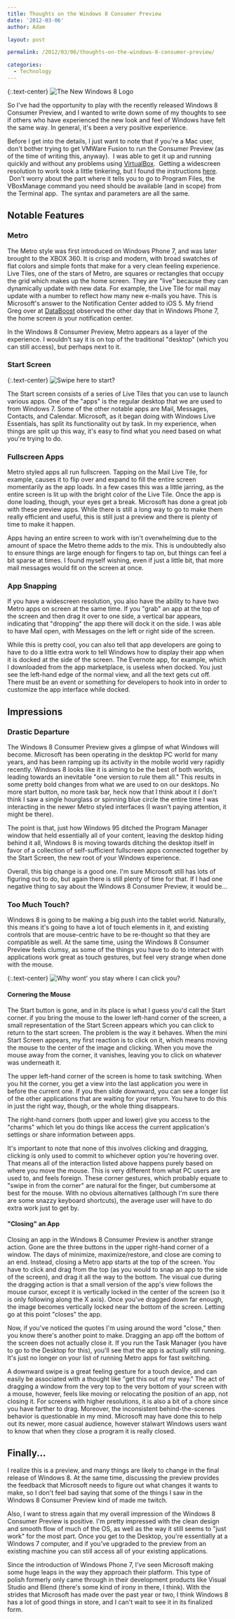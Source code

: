 ```yaml
---
title: Thoughts on the Windows 8 Consumer Preview
date: '2012-03-06'
author: Adam

layout: post

permalink: /2012/03/06/thoughts-on-the-windows-8-consumer-preview/

categories:
  - Technology
---
```

{:.text-center}
<img
  src="{{ '/assets/img/2012/win8logo.jpg' | relative_url }}"
  alt="The New Windows 8 Logo"
  class="img-fluid"
/>

So I've had the opportunity to play with the recently released Windows 8
Consumer Preview, and I wanted to write down some of my thoughts to see if
others who have experienced the new look and feel of Windows have felt the same
way. In general, it's been a very positive experience.

Before I get into the details, I just want to note that if you're a Mac user,
don't bother trying to get VMWare Fusion to run the Consumer Preview (as of the
time of writing this, anyway).  I was able to get it up and running quickly and
without any problems using [VirtualBox](https://www.virtualbox.org).  Getting a
widescreen resolution to work took a little tinkering, but I found the
instructions
[here](http://www.mstechpages.com/2011/09/17/set-custom-resolution-in-virtualbox-for-windows-8).
 Don't worry about the part where it tells you to go to Program Files, the
VBoxManage command you need should be available (and in scope) from the Terminal
app.  The syntax and parameters are all the same.

## Notable Features

### Metro

The Metro style was first introduced on Windows Phone 7, and was later brought
to the XBOX 360. It is crisp and modern, with broad swatches of flat colors and
simple fonts that make for a very clean feeling experience. Live Tiles, one of
the stars of Metro, are squares or rectangles that occupy the grid which makes
up the home screen. They are "live" because they can dynamically update with new
data. For example, the Live Tile for mail may update with a number to reflect
how many new e-mails you have. This is Microsoft's answer to the Notification
Center added to iOS 5. My friend Greg over at
[DataBoost](http://www.databoost.org) observed the other day that in Windows
Phone 7, the home screen _is_ your notification center.

In the Windows 8 Consumer Preview, Metro appears as a layer of the experience. I
wouldn't say it is on top of the traditional "desktop" (which you can still
access), but perhaps next to it.

### Start Screen

{:.text-center}
<img
  src="{{ '/assets/img/2012/win8start.jpg' | relative_url }}"
  srcset="{{ '/assets/img/2012/win8start@2x.jpg' | relative_url }} 2x"
  alt="Swipe here to start?"
  class="img-fluid"
/>

The Start screen consists of a series of Live Tiles that you can use to launch
various apps. One of the "apps" is the regular desktop that we are used to from
Windows 7. Some of the other notable apps are Mail, Messages, Contacts, and
Calendar. Microsoft, as it began doing with Windows Live Essentials, has split
its functionality out by task. In my experience, when things are split up this
way, it's easy to find what you need based on what you're trying to do.

### Fullscreen Apps

Metro styled apps all run fullscreen. Tapping on the Mail Live Tile, for
example, causes it to flip over and expand to fill the entire screen momentarily
as the app loads. In a few cases this was a little jarring, as the entire screen
is lit up with the bright color of the Live Tile. Once the app is done loading,
though, your eyes get a break. Microsoft has done a great job with these preview
apps. While there is still a long way to go to make them really efficient and
useful, this is still just a preview and there is plenty of time to make it
happen.

Apps having an entire screen to work with isn't overwhelming due to the amount
of space the Metro theme adds to the mix. This is undoubtedly also to ensure
things are large enough for fingers to tap on, but things can feel a bit sparse
at times. I found myself wishing, even if just a little bit, that more mail
messages would fit on the screen at once.

### App Snapping

If you have a widescreen resolution, you also have the ability to have two Metro
apps on screen at the same time. If you "grab" an app at the top of the screen
and then drag it over to one side, a vertical bar appears, indicating that
"dropping" the app there will dock it on the side. I was able to have Mail open,
with Messages on the left or right side of the screen.

While this is pretty cool, you can also tell that app developers are going to
have to do a little extra work to tell Windows how to display their app when it
is docked at the side of the screen. The Evernote app, for example, which I
downloaded from the app marketplace, is useless when docked. You just see the
left-hand edge of the normal view, and all the text gets cut off. There must be
an event or something for developers to hook into in order to customize the app
interface while docked.

## Impressions

### Drastic Departure

The Windows 8 Consumer Preview gives a glimpse of what Windows will become.
Microsoft has been operating in the desktop PC world for many years, and has
been ramping up its activity in the mobile world very rapidly recently. Windows
8 looks like it is aiming to be the best of both worlds, leading towards an
inevitable "one version to rule them all." This results in some pretty bold
changes from what we are used to on our desktops. No more start button, no more
task bar, heck now that I think about it I don't think I saw a single hourglass
or spinning blue circle the entire time I was interacting in the newer Metro
styled interfaces (I wasn't paying attention, it might be there).

The point is that, just how Windows 95 ditched the Program Manager window that
held essentially all of your content, leaving the desktop hiding behind it all,
Windows 8 is moving towards ditching the desktop itself in favor of a collection
of self-sufficient fullscreen apps connected together by the Start Screen, the
new root of your Windows experience.

Overall, this big change is a good one. I'm sure Microsoft still has lots of
figuring out to do, but again there is still plenty of time for that. If I had
one negative thing to say about the Windows 8 Consumer Preview, it would be...

### Too Much Touch?

Windows 8 is going to be making a big push into the tablet world. Naturally,
this means it's going to have a lot of touch elements in it, and existing
controls that are mouse-centric have to be re-thought so that they are
compatible as well. At the same time, using the Windows 8 Consumer Preview feels
clumsy, as some of the things you have to do to interact with applications work
great as touch gestures, but feel very strange when done with the mouse.

{:.text-center}
<img
  src="{{'/assets/img/2012/win8corner.jpg' | relative_url }}"
  alt="Why wont' you stay where I can click you?"
  class="img-fluid"
/>

#### Cornering the Mouse

The Start button is gone, and in its place is what I guess you'd call the Start
corner. if you bring the mouse to the lower left-hand corner of the screen, a
small representation of the Start Screen appears which you can click to return
to the start screen. The problem is the way it behaves. When the mini Start
Screen appears, my first reaction is to click on it, which means moving the
mouse to the center of the image and clicking. When you move the mouse away from
the corner, it vanishes, leaving you to click on whatever was underneath it.

The upper left-hand corner of the screen is home to task switching. When you hit
the corner, you get a view into the last application you were in before the
current one. If you then slide downward, you can see a longer list of the other
applications that are waiting for your return. You have to do this in just the
right way, though, or the whole thing disappears.

The right-hand corners (both upper and lower) give you access to the "charms"
which let you do things like access the current application's settings or share
information between apps.

It's important to note that none of this involves clicking and dragging,
clicking is only used to commit to whichever option you're hovering over. That
means all of the interaction listed above happens purely based on where you move
the mouse. This is very different from what PC users are used to, and feels
foreign. These corner gestures, which probably equate to "swipe in from the
corner" are natural for the finger, but cumbersome at best for the mouse. With
no obvious alternatives (although I'm sure there are some snazzy keyboard
shortcuts), the average user will have to do extra work just to get by.

#### "Closing" an App

Closing an app in the Windows 8 Consumer Preview is another strange action. Gone
are the three buttons in the upper right-hand corner of a window. The days of
minimize, maximize/restore, and close are coming to an end. Instead, closing a
Metro app starts at the top of the screen. You have to click and drag from the
top (as you would to snap an app to the side of the screen), and drag it all the
way to the bottom. The visual cue during the dragging action is that a small
version of the app's view follows the mouse cursor, except it is vertically
locked in the center of the screen (so it is only following along the X axis).
Once you've dragged down far enough, the image becomes vertically locked near
the bottom of the screen. Letting go at this point "closes" the app.

Now, if you've noticed the quotes I'm using around the word "close," then you
know there's another point to make. Dragging an app off the bottom of the screen
does not actually close it. If you run the Task Manager (you have to go to the
Desktop for this), you'll see that the app is actually still running. It's just
no longer on your list of running Metro apps for fast switching.

A downward swipe is a great feeling gesture for a touch device, and can easily
be associated with a thought like "get this out of my way." The act of dragging
a window from the very top to the very bottom of your screen with a mouse,
however, feels like moving or relocating the position of an app, not closing it.
For screens with higher resolutions, it is also a bit of a chore since you have
farther to drag. Moreover, the inconsistent behind-the-scenes behavior is
questionable in my mind. Microsoft may have done this to help out its newer,
more casual audience, however stalwart Windows users want to know that when they
close a program it is really closed.

## Finally...

I realize this is a preview, and many things are likely to change in the final
release of Windows 8. At the same time, discussing the preview provides the
feedback that Microsoft needs to figure out what changes it wants to make, so I
don't feel bad saying that some of the things I saw in the Windows 8 Consumer
Preview kind of made me twitch.

Also, I want to stress again that my overall impression of the Windows 8
Consumer Preview is positive. I'm pretty impressed with the clean design and
smooth flow of much of the OS, as well as the way it still seems to "just work"
for the most part. Once you get to the Desktop, you're essentially at a Windows
7 computer, and if you've upgraded to the preview from an existing machine you
can still access all of your existing applications.

Since the introduction of Windows Phone 7, I've seen Microsoft making some huge
leaps in the way they approach their platform. This type of polish formerly only
came through in their development products like Visual Studio and Blend (there's
some kind of irony in there, I think). With the strides that Microsoft has made
over the past year or two, I think Windows 8 has a lot of good things in store,
and I can't wait to see it in its finalized form.
